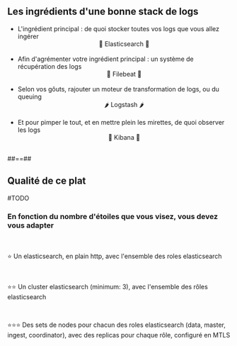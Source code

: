 ## Les ingrédients d'une bonne stack de logs


- L'ingrédient principal : de quoi stocker toutes vos logs que vous allez ingérer
  <br><center>🥘 Elasticsearch 🥘</center><br>
- Afin d'agrémenter votre ingrédient principal : un système de récupération des logs
  <br><center>🧂 Filebeat 🧂</center><br>
- Selon vos gôuts, rajouter un moteur de transformation de logs, ou du queuing
  <br><center>🌶️ Logstash 🌶️</center><br>
- Et pour pimper le tout, et en mettre plein les mirettes, de quoi observer les logs
  <br><center>🌿 Kibana 🌿</center><br>
 <!-- .element: class="list-fragment" -->
##==##
 
## Qualité de ce plat
#TODO
### En fonction du nombre d'étoiles que vous visez, vous devez vous adapter
<br><br>
⭐ Un elasticsearch, en plain http, avec l'ensemble des roles elasticsearch

<br>

⭐⭐ Un cluster elasticsearch (minimum: 3), avec l'ensemble des rôles elasticsearch

<br>

⭐⭐⭐ Des sets de nodes pour chacun des roles elasticsearch (data, master, ingest, coordinator), avec des replicas pour chaque rôle, configuré en MTLS



